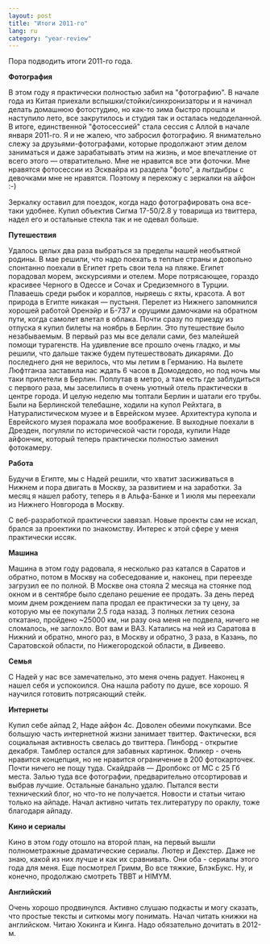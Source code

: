 ```yaml
---
layout: post
title: "Итоги 2011-го"
lang: ru
category: "year-review"
---
```


Пора подводить итоги 2011-го года.

**Фотография**

В этом году я практически полностью забил на "фотографию". В начале года из
Китая приехали вспышки/стойки/синхронизаторы и я начинал делать домашнюю
фотостудию, но как-то зима быстро прошла и наступило лето, все закрутилось и
студия так и осталась недоделанной. В итоге, единственной "фотосессией"
стала сессия с Аллой в начале января 2011-го. Я и не жалею, что забросил
фотографию. Я внимательно слежу за друзьями-фотографами, которые продолжают
этим делом заниматься и даже зарабатывать этим на жизнь, и мое впечатление
от всего этого — отвратительно. Мне не нравится все эти фоточки. Мне
нравятся фотосессии из Эсквайра из раздела "фото", а лытдыбры с девочками
мне не нравятся. Поэтому я перехожу с зеркалки на айфон :-) 

Зеркалку оставил для поездок, когда надо фотографировать она все-таки
удобнее. Купил объектив Сигма 17-50/2.8 у товарища из твиттера, надел его и
остальные стекла так и не одевал больше. 

**Путешествия**

Удалось целых два раза выбраться за пределы нашей необъятной родины. В мае
решили, что надо поехать в теплые страны и довольно спонтанно поехали в
Египет греть свои тела на пляже. Египет порадовал морем, экскурсиями и
отелем. Море потрясающее, гораздо красивее Черного в Одессе и Сочах и
Средиземного в Турции. Плаваешь среди рыбок и кораллов, ныряешь с яхты,
красота. А вот природа в Египте никакая — пустыня. Перелет из Нижнего
запомнился хорошей работой Оренэйр и Б-737 и орущими дамочками на обратном
пути, когда самолет влетал в облака. Почти сразу по приезду из отпуска я
купил билеты на ноябрь в Берлин. Это путешествие было незабываемым. В первый
раз мы все делали сами, без малейшей помощи турагенств. На удивление все
прошло очень гладко, и мы решили, что дальше также будем путешествовать
дикарями. До последнего дня не верилось, что мы летим в Германию. На вылете
Люфтганза заставила нас ждать 6 часов в Домодедово, но под ночь мы таки
прилетели в Берлин. Поплутав в метро, а там есть где заблудиться с первого
раза, мы заселились в очень уютный отель практически в центре города. И
целую неделю мы топтали Берлин и шатали его трубы. Были на Берлинской
телебашне, ходили на купол Рейхтага, в Натуралистическом музее и в Еврейском
музее. Архитектура купола и Еврейского музея поражала мое воображение. В
выходные поехали в Дрезден, погуляли по исторической части города, купили
Наде айфончик, который теперь практически полностью заменил фотокамеру. 

**Работа**

Будучи в Египте, мы с Надей решили, что хватит засиживаться в Нижнем и пора
двигать в Москву, за развитием и на заработки. За месяц я нашел работу,
теперь я в Альфа-Банке и 1 июля мы переехали из Нижнего Новгорода в Москву. 

С веб-разработкой практически завязал. Новые проекты сам не искал, брался за
проектики по знакомству. Интерес к этой сфере у меня практически иссяк. 

**Машина**

Машина в этом году радовала, я несколько раз катался в Саратов и обратно,
потом в Москву на собеседование и, наконец, при переезде загрузил ее по
полной. В Москве она стояла 2 месяца на стоянке под окном и в сентябре было
сделано решение ее продать. За день перед моим днем рождением папа продал ее
практически за ту цену, за которую мы ее покупали 2.5 года назад. 3 полных
летних сезона откатано, пройдено ~25000 км, ни разу она меня не подвела,
ничего не сломалось, не заглохло. Вот вам и ВАЗ. Катались на ней из Саратова
в Нижний и обратно, много раз, в Москву и обратно, 3 раза, в Казань, по
Саратовской области, по Нижегородской области, в Дивеево. 

**Семья**

С Надей у нас все замечательно, это меня очень радует. Наконец я нашел себя
и успокоился. Она нашла работу по душе, все хорошо. Я научился готовить
потрясающий стейк. 

**Интернеты**

Купил себе айпад 2, Наде айфон 4с. Доволен обеими покупками. Все большую
часть интернетной жизни занимает твиттер. Фактически, вся социальная
активность свелась до твиттера. Пинборд - открытие декабря. Тамблер остался
для забавных картинок. Фликер - очень нравится концепция, но не нравится
ограничение в 200 фотокарточек. Почти ничего не пощу туда. Скайдрайв —
Дропбокс от МС с 25 Гб места. Залью туда все фотографии, предварительно
отсортировав и выбрав лучшие. Остальные банально удалю. Пытался вести
технический блог, но что-то не получается. Новости и статьи читаю только на
айпаде. Начал активно читать тех.литературу по ораклу, тоже благодаря
айпаду. 

**Кино и сериалы**

Кино в этом году отошло на второй план, на первый вышли полнометражные
драматические сериалы. Лютер и Декстер. Даже не знаю, какой из них лучше и
как их сравнивать. Они оба - сериалы этого года для меня. Еще посмотрел
Гримм, Во все тяжкие, БлэкБукс. Ну, и конечно, продолжаю смотреть TBBT и
HIMYM. 

**Английский**

Очень хорошо продвинулся. Активно слушаю подкасты и могу сказать, что
простые тексты и ситкомы могу понимать. Начал читать книжки на английском.
Читаю Хокинга и Кинга. Надо обязательно дочитать в 2012-м.


